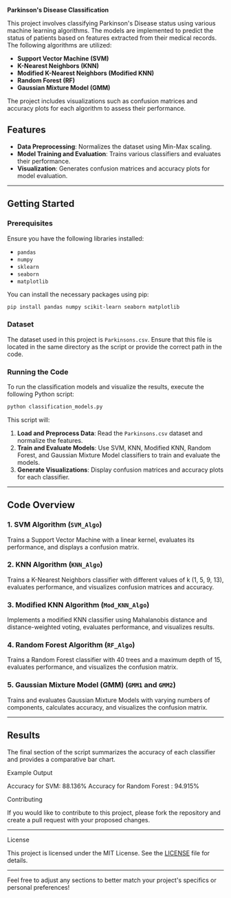 
**Parkinson's Disease Classification**

This project involves classifying Parkinson's Disease status using various machine learning algorithms. The models are implemented to predict the status of patients based on features extracted from their medical records. The following algorithms are utilized:

- **Support Vector Machine (SVM)**
- **K-Nearest Neighbors (KNN)**
- **Modified K-Nearest Neighbors (Modified KNN)**
- **Random Forest (RF)**
- **Gaussian Mixture Model (GMM)**

The project includes visualizations such as confusion matrices and accuracy plots for each algorithm to assess their performance.

## Features

- **Data Preprocessing**: Normalizes the dataset using Min-Max scaling.
- **Model Training and Evaluation**: Trains various classifiers and evaluates their performance.
- **Visualization**: Generates confusion matrices and accuracy plots for model evaluation.

---

## Getting Started

### Prerequisites

Ensure you have the following libraries installed:

- `pandas`
- `numpy`
- `sklearn`
- `seaborn`
- `matplotlib`

You can install the necessary packages using pip:

```bash
pip install pandas numpy scikit-learn seaborn matplotlib
```

### Dataset

The dataset used in this project is `Parkinsons.csv`. Ensure that this file is located in the same directory as the script or provide the correct path in the code.

### Running the Code

To run the classification models and visualize the results, execute the following Python script:

```bash
python classification_models.py
```

This script will:

1. **Load and Preprocess Data**: Read the `Parkinsons.csv` dataset and normalize the features.
2. **Train and Evaluate Models**: Use SVM, KNN, Modified KNN, Random Forest, and Gaussian Mixture Model classifiers to train and evaluate the models.
3. **Generate Visualizations**: Display confusion matrices and accuracy plots for each classifier.

---

## Code Overview

### 1. **SVM Algorithm (`SVM_Algo`)**

Trains a Support Vector Machine with a linear kernel, evaluates its performance, and displays a confusion matrix.

### 2. **KNN Algorithm (`KNN_Algo`)**

Trains a K-Nearest Neighbors classifier with different values of k (1, 5, 9, 13), evaluates performance, and visualizes confusion matrices and accuracy.

### 3. **Modified KNN Algorithm (`Mod_KNN_Algo`)**

Implements a modified KNN classifier using Mahalanobis distance and distance-weighted voting, evaluates performance, and visualizes results.

### 4. **Random Forest Algorithm (`RF_Algo`)**

Trains a Random Forest classifier with 40 trees and a maximum depth of 15, evaluates performance, and visualizes the confusion matrix.

### 5. **Gaussian Mixture Model (GMM) (`GMM1` and `GMM2`)**

Trains and evaluates Gaussian Mixture Models with varying numbers of components, calculates accuracy, and visualizes the confusion matrix.

---

## Results

The final section of the script summarizes the accuracy of each classifier and provides a comparative bar chart.

Example Output

Accuracy for SVM: 88.136%
Accuracy for Random Forest : 94.915%

Contributing

If you would like to contribute to this project, please fork the repository and create a pull request with your proposed changes.

---

License

This project is licensed under the MIT License. See the [LICENSE](LICENSE) file for details.

---

Feel free to adjust any sections to better match your project's specifics or personal preferences!
